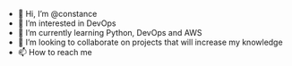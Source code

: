 - 👋 Hi, I’m @constance
- 👀 I’m interested in DevOps
- 🌱 I’m currently learning Python, DevOps and AWS
- 💞️ I’m looking to collaborate on projects that will increase my knowledge
- 📫 How to reach me 

<!---
constancetl/constancetl is a ✨ special ✨ repository because its `README.md` (this file) appears on your GitHub profile.
You can click the Preview link to take a look at your changes.
--->
